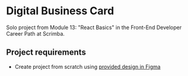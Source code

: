 # Digital Business Card
Solo project from Module 13: "React Basics" in the Front-End Developer Career Path at Scrimba.

## Project requirements
- Create project from scratch using [provided design in Figma](https://i.imgur.com/UQZvsmN.pn)
